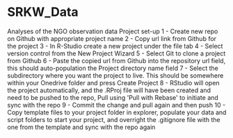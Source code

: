 # SRKW_Data
Analyses of the NGO observation data
Project set-up 1 - Create new repo on Github with appropriate project name 2 - Copy url link from Github for the project 3 - In R-Studio create a new project under the file tab 4 - Select version control from the New Project Wizard 5 - Select Git to clone a project from Github 6 - Paste the copied url from Github into the repository url field, this should auto-population the Project directory name field 7 - Select the subdirectory where you want the project to live. This should be somewhere within your Onedrive folder and press Create Project 8 - RStudio will open the project automatically, and the .RProj file will have been created and need to be pushed to the repo, Pull using 'Pull with Rebase' to initiate and sync with the repo 9 - Commit the change and pull again and then push 10 - Copy template files to your project folder in explorer, populate your data and script folders to start your project, and overright the .gitignore file with the one from the template and sync with the repo again
